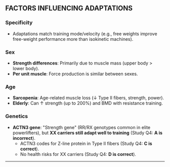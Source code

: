 ## FACTORS INFLUENCING ADAPTATIONS  

### Specificity  
- Adaptations match training mode/velocity (e.g., free weights improve free-weight performance more than isokinetic machines).  

### Sex  
- **Strength differences**: Primarily due to muscle mass (upper body > lower body).  
- **Per unit muscle**: Force production is similar between sexes.  

### Age  
- **Sarcopenia**: Age-related muscle loss (↓ Type II fibers, strength, power).  
- **Elderly**: Can ↑ strength (up to 200%) and BMD with resistance training.  

### Genetics  
- **ACTN3 gene**: "Strength gene" (RR/RX genotypes common in elite powerlifters), but **XX carriers still adapt well to training** (Study Q4: **A is incorrect**).  
  - ACTN3 codes for Z-line protein in Type II fibers (Study Q4: **C is correct**).  
  - No health risks for XX carriers (Study Q4: **D is correct**).  

---